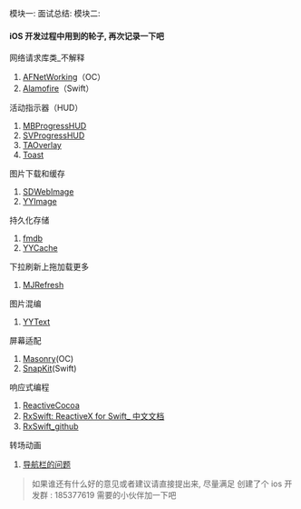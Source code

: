 模块一:
面试总结:
模块二:
#### iOS 开发过程中用到的轮子, 再次记录一下吧

网络请求库类_不解释
1. [AFNetWorking](https://github.com/AFNetworking/AFNetworking)（OC）
2. [Alamofire](https://github.com/Alamofire/Alamofire)（Swift）

活动指示器（HUD）
1. [MBProgressHUD](https://github.com/jdg/MBProgressHUD)
2. [SVProgressHUD](https://github.com/SVProgressHUD/SVProgressHUD)
3. [TAOverlay](https://github.com/TaimurAyaz/TAOverlay)
4. [Toast](https://github.com/scalessec/Toast)

图片下载和缓存
1. [SDWebImage](https://link.jianshu.com/?t=https://github.com/rs/SDWebImage)
2. [YYImage](https://github.com/ibireme/YYImage)

持久化存储
1. [fmdb](https://github.com/ccgus/fmdb)
2. [YYCache](https://github.com/ibireme/YYCache)

下拉刷新上拖加载更多
1. [MJRefresh](https://github.com/CoderMJLee/MJRefresh)

图片混编
1. [YYText](https://link.jianshu.com/?t=https://github.com/ibireme/YYText)

屏幕适配
1. [Masonry](https://link.jianshu.com/?t=https://github.com/SnapKit/Masonry)(OC)
2. [SnapKit](https://github.com/SnapKit/SnapKit)(Swift)

响应式编程
1. [ReactiveCocoa](https://github.com/ReactiveCocoa/ReactiveCocoa)
2. [RxSwift: ReactiveX for Swift_ 中文文档](https://beeth0ven.github.io/RxSwift-Chinese-Documentation/)
3. [RxSwift_github](https://github.com/ReactiveX/RxSwift)

转场动画
1. [导航栏的问题](https://www.jianshu.com/p/31f177158c9e)


> 如果谁还有什么好的意见或者建议请直接提出来, 尽量满足
> 创建了个 ios 开发群 : 185377619 需要的小伙伴加一下吧

